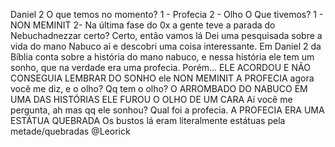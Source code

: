 Daniel 2
O que temos no momento? 1 - Profecia  2 - Olho  O Que tivemos? 1 - NON MEMINIT 2- Na última fase do 0x a gente teve a parada do Nebuchadnezzar certo? Certo, então vamos lá    Dei uma pesquisada sobre a vida do mano Nabuco aí e descobri uma coisa interessante.   Em Daniel 2 da Bíblia conta sobre a história do mano nabuco, e nessa história ele tem um sonho, que na verdade era uma profecia. Porém… ELE ACORDOU E NÃO CONSEGUIA LEMBRAR DO SONHO ele NON MEMINIT A PROFECIA   agora você me diz, e o olho? Qq tem o olho? O ARROMBADO DO NABUCO EM UMA DAS HISTÓRIAS ELE FUROU O OLHO DE UM CARA  Aí você me pergunta, ah mas qq ele sonhou? Qual foi a profecia. A PROFECIA ERA UMA ESTÁTUA QUEBRADA  Os bustos lá eram literalmente estátuas pela metade/quebradas
@Leorick


